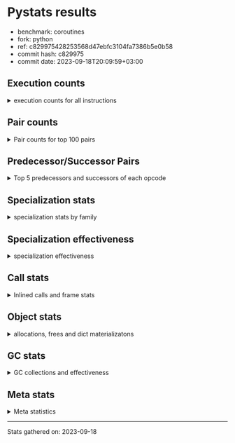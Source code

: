 
# Pystats results

- benchmark: coroutines
- fork: python
- ref: c829975428253568d47ebfc3104fa7386b5e0b58
- commit hash: c829975
- commit date: 2023-09-18T20:09:59+03:00

## Execution counts

<details>
<summary> execution counts for all instructions </summary>

|Name | Count | Self | Cumulative | Miss ratio | 
|---|---:|---:|---:|---:|
| LOAD_CONST | 174,805,200 | 16.7% | 16.7% |  |
| LOAD_FAST | 145,671,420 | 13.9% | 30.6% |  |
| POP_TOP | 58,268,700 | 5.6% | 36.1% |  |
| POP_JUMP_IF_FALSE | 58,268,640 | 5.6% | 41.7% |  |
| LOAD_GLOBAL_MODULE | 58,268,560 | 5.6% | 47.2% |  |
| RETURN_VALUE | 58,268,520 | 5.6% | 52.8% |  |
| RESUME_CHECK | 58,268,520 | 5.6% | 58.3% |  |
| RETURN_GENERATOR | 58,268,400 | 5.6% | 63.9% |  |
| COMPARE_OP_INT | 58,268,400 | 5.6% | 69.4% |  |
| CALL_PY_EXACT_ARGS | 58,268,400 | 5.6% | 75.0% |  |
| SEND_GEN | 58,268,160 | 5.6% | 80.6% |  |
| GET_AWAITABLE | 58,268,160 | 5.6% | 86.1% |  |
| END_SEND | 58,268,160 | 5.6% | 91.7% |  |
| BINARY_OP_SUBTRACT_INT | 58,268,160 | 5.6% | 97.2% |  |
| BINARY_OP_ADD_INT | 29,134,080 | 2.8% | 100.0% |  |
| STORE_FAST | 600 | 0.0% | 100.0% |  |
| NOP | 540 | 0.0% | 100.0% |  |
| PUSH_NULL | 300 | 0.0% | 100.0% |  |
| LOAD_GLOBAL_BUILTIN | 300 | 0.0% | 100.0% |  |
| FOR_ITER_RANGE | 300 | 0.0% | 100.0% |  |
| CALL | 260 | 0.0% | 100.0% |  |
| PUSH_EXC_INFO | 240 | 0.0% | 100.0% |  |
| POP_EXCEPT | 240 | 0.0% | 100.0% |  |
| LOAD_ATTR_METHOD_NO_DICT | 240 | 0.0% | 100.0% |  |
| JUMP_BACKWARD | 240 | 0.0% | 100.0% |  |
| INTERPRETER_EXIT | 240 | 0.0% | 100.0% |  |
| CHECK_EXC_MATCH | 240 | 0.0% | 100.0% |  |
| CALL_METHOD_DESCRIPTOR_O | 240 | 0.0% | 100.0% |  |
| LOAD_DEREF | 180 | 0.0% | 100.0% |  |
| LOAD_ATTR_MODULE | 160 | 0.0% | 100.0% |  |
| CALL_FUNCTION_EX | 120 | 0.0% | 100.0% |  |
| LOAD_GLOBAL | 100 | 0.0% | 100.0% |  |
| LOAD_ATTR | 80 | 0.0% | 100.0% |  |
| LIST_EXTEND | 60 | 0.0% | 100.0% |  |
| GET_ITER | 60 | 0.0% | 100.0% |  |
| COPY_FREE_VARS | 60 | 0.0% | 100.0% |  |
| CALL_INTRINSIC_1 | 60 | 0.0% | 100.0% |  |
| CALL_BUILTIN_CLASS | 60 | 0.0% | 100.0% |  |
| BUILD_LIST | 60 | 0.0% | 100.0% |  |
| BINARY_OP_SUBTRACT_FLOAT | 60 | 0.0% | 100.0% |  |
| BINARY_OP | 20 | 0.0% | 100.0% |  |


</details>

## Pair counts

<details>
<summary> Pair counts for top 100 pairs </summary>

|Pair | Count | Self | Cumulative | 
|---|---:|---:|---:|
| LOAD_FAST LOAD_CONST | 116,536,560 | 11.1% | 11.1% |
| RESUME_CHECK LOAD_FAST | 58,268,400 | 5.6% | 16.7% |
| POP_TOP RESUME_CHECK | 58,268,400 | 5.6% | 22.2% |
| LOAD_CONST COMPARE_OP_INT | 58,268,400 | 5.6% | 27.8% |
| COMPARE_OP_INT POP_JUMP_IF_FALSE | 58,268,400 | 5.6% | 33.3% |
| CALL_PY_EXACT_ARGS RETURN_GENERATOR | 58,268,400 | 5.6% | 38.9% |
| SEND_GEN POP_TOP | 58,268,160 | 5.6% | 44.4% |
| RETURN_VALUE END_SEND | 58,268,160 | 5.6% | 50.0% |
| RETURN_GENERATOR GET_AWAITABLE | 58,268,160 | 5.6% | 55.6% |
| LOAD_GLOBAL_MODULE LOAD_FAST | 58,268,160 | 5.6% | 61.1% |
| LOAD_CONST SEND_GEN | 58,268,160 | 5.6% | 66.7% |
| LOAD_CONST BINARY_OP_SUBTRACT_INT | 58,268,160 | 5.6% | 72.2% |
| GET_AWAITABLE LOAD_CONST | 58,268,160 | 5.6% | 77.8% |
| BINARY_OP_SUBTRACT_INT CALL_PY_EXACT_ARGS | 58,268,160 | 5.6% | 83.3% |
| POP_JUMP_IF_FALSE LOAD_FAST | 29,134,320 | 2.8% | 86.1% |
| LOAD_FAST RETURN_VALUE | 29,134,320 | 2.8% | 88.9% |
| POP_JUMP_IF_FALSE LOAD_GLOBAL_MODULE | 29,134,080 | 2.8% | 91.7% |
| END_SEND LOAD_GLOBAL_MODULE | 29,134,080 | 2.8% | 94.4% |
| END_SEND BINARY_OP_ADD_INT | 29,134,080 | 2.8% | 97.2% |
| BINARY_OP_ADD_INT RETURN_VALUE | 29,134,080 | 2.8% | 100.0% |
| STORE_FAST LOAD_GLOBAL_MODULE | 280 | 0.0% | 100.0% |
| STORE_FAST NOP | 240 | 0.0% | 100.0% |
| RETURN_VALUE INTERPRETER_EXIT | 240 | 0.0% | 100.0% |
| RETURN_GENERATOR STORE_FAST | 240 | 0.0% | 100.0% |
| PUSH_EXC_INFO LOAD_GLOBAL_BUILTIN | 240 | 0.0% | 100.0% |
| POP_TOP POP_EXCEPT | 240 | 0.0% | 100.0% |
| POP_JUMP_IF_FALSE POP_TOP | 240 | 0.0% | 100.0% |
| POP_EXCEPT JUMP_BACKWARD | 240 | 0.0% | 100.0% |
| NOP NOP | 240 | 0.0% | 100.0% |
| NOP LOAD_FAST | 240 | 0.0% | 100.0% |
| LOAD_GLOBAL_MODULE LOAD_CONST | 240 | 0.0% | 100.0% |
| LOAD_GLOBAL_BUILTIN CHECK_EXC_MATCH | 240 | 0.0% | 100.0% |
| LOAD_FAST LOAD_ATTR_METHOD_NO_DICT | 240 | 0.0% | 100.0% |
| LOAD_CONST CALL_PY_EXACT_ARGS | 240 | 0.0% | 100.0% |
| LOAD_CONST CALL_METHOD_DESCRIPTOR_O | 240 | 0.0% | 100.0% |
| LOAD_ATTR_METHOD_NO_DICT LOAD_CONST | 240 | 0.0% | 100.0% |
| JUMP_BACKWARD FOR_ITER_RANGE | 240 | 0.0% | 100.0% |
| FOR_ITER_RANGE STORE_FAST | 240 | 0.0% | 100.0% |
| CHECK_EXC_MATCH POP_JUMP_IF_FALSE | 240 | 0.0% | 100.0% |
| CALL_METHOD_DESCRIPTOR_O PUSH_EXC_INFO | 240 | 0.0% | 100.0% |
| CACHE POP_TOP | 240 | 0.0% | 100.0% |
| PUSH_NULL CALL | 180 | 0.0% | 100.0% |
| LOAD_ATTR_MODULE PUSH_NULL | 160 | 0.0% | 100.0% |
| PUSH_NULL LOAD_FAST | 120 | 0.0% | 100.0% |
| LOAD_DEREF PUSH_NULL | 120 | 0.0% | 100.0% |
| LOAD_GLOBAL_MODULE LOAD_ATTR_MODULE | 100 | 0.0% | 100.0% |
| STORE_FAST LOAD_FAST | 60 | 0.0% | 100.0% |
| RETURN_VALUE RETURN_VALUE | 60 | 0.0% | 100.0% |
| RESUME_CHECK LOAD_DEREF | 60 | 0.0% | 100.0% |
| POP_TOP NOP | 60 | 0.0% | 100.0% |
| NOP LOAD_DEREF | 60 | 0.0% | 100.0% |
| LOAD_GLOBAL_MODULE LOAD_ATTR | 60 | 0.0% | 100.0% |
| LOAD_GLOBAL_BUILTIN LOAD_FAST | 60 | 0.0% | 100.0% |
| LOAD_GLOBAL LOAD_GLOBAL_MODULE | 60 | 0.0% | 100.0% |
| LOAD_FAST GET_ITER | 60 | 0.0% | 100.0% |
| LOAD_FAST CALL_FUNCTION_EX | 60 | 0.0% | 100.0% |
| LOAD_FAST BUILD_LIST | 60 | 0.0% | 100.0% |
| LOAD_DEREF LIST_EXTEND | 60 | 0.0% | 100.0% |
| LOAD_ATTR LOAD_ATTR_MODULE | 60 | 0.0% | 100.0% |
| LIST_EXTEND CALL_INTRINSIC_1 | 60 | 0.0% | 100.0% |
| GET_ITER FOR_ITER_RANGE | 60 | 0.0% | 100.0% |
| COPY_FREE_VARS RESUME_CHECK | 60 | 0.0% | 100.0% |
| CALL_INTRINSIC_1 CALL_FUNCTION_EX | 60 | 0.0% | 100.0% |
| CALL_FUNCTION_EX RESUME_CHECK | 60 | 0.0% | 100.0% |
| CALL_FUNCTION_EX COPY_FREE_VARS | 60 | 0.0% | 100.0% |
| CALL_BUILTIN_CLASS STORE_FAST | 60 | 0.0% | 100.0% |
| CALL STORE_FAST | 60 | 0.0% | 100.0% |
| CALL POP_TOP | 60 | 0.0% | 100.0% |
| CALL LOAD_FAST | 60 | 0.0% | 100.0% |
| CALL CALL | 60 | 0.0% | 100.0% |
| BUILD_LIST LOAD_DEREF | 60 | 0.0% | 100.0% |
| BINARY_OP_SUBTRACT_FLOAT RETURN_VALUE | 60 | 0.0% | 100.0% |
| RETURN_VALUE LOAD_GLOBAL | 40 | 0.0% | 100.0% |
| RESUME_CHECK LOAD_GLOBAL_BUILTIN | 40 | 0.0% | 100.0% |
| LOAD_FAST CALL_BUILTIN_CLASS | 40 | 0.0% | 100.0% |
| LOAD_FAST BINARY_OP_SUBTRACT_FLOAT | 40 | 0.0% | 100.0% |
| FOR_ITER_RANGE LOAD_GLOBAL_MODULE | 40 | 0.0% | 100.0% |
| STORE_FAST LOAD_GLOBAL | 20 | 0.0% | 100.0% |
| RETURN_VALUE LOAD_GLOBAL_MODULE | 20 | 0.0% | 100.0% |
| RESUME_CHECK LOAD_GLOBAL | 20 | 0.0% | 100.0% |
| LOAD_GLOBAL LOAD_GLOBAL_BUILTIN | 20 | 0.0% | 100.0% |
| LOAD_GLOBAL LOAD_ATTR | 20 | 0.0% | 100.0% |
| LOAD_FAST CALL | 20 | 0.0% | 100.0% |
| LOAD_FAST BINARY_OP | 20 | 0.0% | 100.0% |
| LOAD_ATTR PUSH_NULL | 20 | 0.0% | 100.0% |
| FOR_ITER_RANGE LOAD_GLOBAL | 20 | 0.0% | 100.0% |
| CALL CALL_BUILTIN_CLASS | 20 | 0.0% | 100.0% |
| BINARY_OP BINARY_OP_SUBTRACT_FLOAT | 20 | 0.0% | 100.0% |


</details>

## Predecessor/Successor Pairs

<details>
<summary> Top 5 predecessors and successors of each opcode </summary>

### CACHE

<details>
<summary> Successors and predecessors for CACHE </summary>

|Predecessors | Count | Percentage | 
|---|---:|---:|

|Successors | Count | Percentage | 
|---|---:|---:|
| POP_TOP | 240 | 100.0% |


</details>

### CHECK_EXC_MATCH

<details>
<summary> Successors and predecessors for CHECK_EXC_MATCH </summary>

|Predecessors | Count | Percentage | 
|---|---:|---:|
| LOAD_GLOBAL_BUILTIN | 240 | 100.0% |

|Successors | Count | Percentage | 
|---|---:|---:|
| POP_JUMP_IF_FALSE | 240 | 100.0% |


</details>

### END_SEND

<details>
<summary> Successors and predecessors for END_SEND </summary>

|Predecessors | Count | Percentage | 
|---|---:|---:|
| RETURN_VALUE | 58,268,160 | 100.0% |

|Successors | Count | Percentage | 
|---|---:|---:|
| LOAD_GLOBAL_MODULE | 29,134,080 | 50.0% |
| BINARY_OP_ADD_INT | 29,134,080 | 50.0% |


</details>

### GET_ITER

<details>
<summary> Successors and predecessors for GET_ITER </summary>

|Predecessors | Count | Percentage | 
|---|---:|---:|
| LOAD_FAST | 60 | 100.0% |

|Successors | Count | Percentage | 
|---|---:|---:|
| FOR_ITER_RANGE | 60 | 100.0% |


</details>

### INTERPRETER_EXIT

<details>
<summary> Successors and predecessors for INTERPRETER_EXIT </summary>

|Predecessors | Count | Percentage | 
|---|---:|---:|
| RETURN_VALUE | 240 | 100.0% |

|Successors | Count | Percentage | 
|---|---:|---:|


</details>

### NOP

<details>
<summary> Successors and predecessors for NOP </summary>

|Predecessors | Count | Percentage | 
|---|---:|---:|
| STORE_FAST | 240 | 44.4% |
| NOP | 240 | 44.4% |
| POP_TOP | 60 | 11.1% |

|Successors | Count | Percentage | 
|---|---:|---:|
| NOP | 240 | 44.4% |
| LOAD_FAST | 240 | 44.4% |
| LOAD_DEREF | 60 | 11.1% |


</details>

### POP_EXCEPT

<details>
<summary> Successors and predecessors for POP_EXCEPT </summary>

|Predecessors | Count | Percentage | 
|---|---:|---:|
| POP_TOP | 240 | 100.0% |

|Successors | Count | Percentage | 
|---|---:|---:|
| JUMP_BACKWARD | 240 | 100.0% |


</details>

### POP_TOP

<details>
<summary> Successors and predecessors for POP_TOP </summary>

|Predecessors | Count | Percentage | 
|---|---:|---:|
| SEND_GEN | 58,268,160 | 100.0% |
| POP_JUMP_IF_FALSE | 240 | 0.0% |
| CACHE | 240 | 0.0% |
| CALL | 60 | 0.0% |

|Successors | Count | Percentage | 
|---|---:|---:|
| RESUME_CHECK | 58,268,400 | 100.0% |
| POP_EXCEPT | 240 | 0.0% |
| NOP | 60 | 0.0% |


</details>

### PUSH_EXC_INFO

<details>
<summary> Successors and predecessors for PUSH_EXC_INFO </summary>

|Predecessors | Count | Percentage | 
|---|---:|---:|
| CALL_METHOD_DESCRIPTOR_O | 240 | 100.0% |

|Successors | Count | Percentage | 
|---|---:|---:|
| LOAD_GLOBAL_BUILTIN | 240 | 100.0% |


</details>

### PUSH_NULL

<details>
<summary> Successors and predecessors for PUSH_NULL </summary>

|Predecessors | Count | Percentage | 
|---|---:|---:|
| LOAD_ATTR_MODULE | 160 | 53.3% |
| LOAD_DEREF | 120 | 40.0% |
| LOAD_ATTR | 20 | 6.7% |

|Successors | Count | Percentage | 
|---|---:|---:|
| CALL | 180 | 60.0% |
| LOAD_FAST | 120 | 40.0% |


</details>

### RETURN_GENERATOR

<details>
<summary> Successors and predecessors for RETURN_GENERATOR </summary>

|Predecessors | Count | Percentage | 
|---|---:|---:|
| CALL_PY_EXACT_ARGS | 58,268,400 | 100.0% |

|Successors | Count | Percentage | 
|---|---:|---:|
| GET_AWAITABLE | 58,268,160 | 100.0% |
| STORE_FAST | 240 | 0.0% |


</details>

### RETURN_VALUE

<details>
<summary> Successors and predecessors for RETURN_VALUE </summary>

|Predecessors | Count | Percentage | 
|---|---:|---:|
| LOAD_FAST | 29,134,320 | 50.0% |
| BINARY_OP_ADD_INT | 29,134,080 | 50.0% |
| RETURN_VALUE | 60 | 0.0% |
| BINARY_OP_SUBTRACT_FLOAT | 60 | 0.0% |

|Successors | Count | Percentage | 
|---|---:|---:|
| END_SEND | 58,268,160 | 100.0% |
| INTERPRETER_EXIT | 240 | 0.0% |
| RETURN_VALUE | 60 | 0.0% |
| LOAD_GLOBAL | 40 | 0.0% |
| LOAD_GLOBAL_MODULE | 20 | 0.0% |


</details>

### BINARY_OP

<details>
<summary> Successors and predecessors for BINARY_OP </summary>

|Predecessors | Count | Percentage | 
|---|---:|---:|
| LOAD_FAST | 20 | 100.0% |

|Successors | Count | Percentage | 
|---|---:|---:|
| BINARY_OP_SUBTRACT_FLOAT | 20 | 100.0% |


</details>

### BUILD_LIST

<details>
<summary> Successors and predecessors for BUILD_LIST </summary>

|Predecessors | Count | Percentage | 
|---|---:|---:|
| LOAD_FAST | 60 | 100.0% |

|Successors | Count | Percentage | 
|---|---:|---:|
| LOAD_DEREF | 60 | 100.0% |


</details>

### CALL

<details>
<summary> Successors and predecessors for CALL </summary>

|Predecessors | Count | Percentage | 
|---|---:|---:|
| PUSH_NULL | 180 | 69.2% |
| CALL | 60 | 23.1% |
| LOAD_FAST | 20 | 7.7% |

|Successors | Count | Percentage | 
|---|---:|---:|
| STORE_FAST | 60 | 23.1% |
| POP_TOP | 60 | 23.1% |
| LOAD_FAST | 60 | 23.1% |
| CALL | 60 | 23.1% |
| CALL_BUILTIN_CLASS | 20 | 7.7% |


</details>

### CALL_FUNCTION_EX

<details>
<summary> Successors and predecessors for CALL_FUNCTION_EX </summary>

|Predecessors | Count | Percentage | 
|---|---:|---:|
| LOAD_FAST | 60 | 50.0% |
| CALL_INTRINSIC_1 | 60 | 50.0% |

|Successors | Count | Percentage | 
|---|---:|---:|
| RESUME_CHECK | 60 | 50.0% |
| COPY_FREE_VARS | 60 | 50.0% |


</details>

### CALL_INTRINSIC_1

<details>
<summary> Successors and predecessors for CALL_INTRINSIC_1 </summary>

|Predecessors | Count | Percentage | 
|---|---:|---:|
| LIST_EXTEND | 60 | 100.0% |

|Successors | Count | Percentage | 
|---|---:|---:|
| CALL_FUNCTION_EX | 60 | 100.0% |


</details>

### COPY_FREE_VARS

<details>
<summary> Successors and predecessors for COPY_FREE_VARS </summary>

|Predecessors | Count | Percentage | 
|---|---:|---:|
| CALL_FUNCTION_EX | 60 | 100.0% |

|Successors | Count | Percentage | 
|---|---:|---:|
| RESUME_CHECK | 60 | 100.0% |


</details>

### GET_AWAITABLE

<details>
<summary> Successors and predecessors for GET_AWAITABLE </summary>

|Predecessors | Count | Percentage | 
|---|---:|---:|
| RETURN_GENERATOR | 58,268,160 | 100.0% |

|Successors | Count | Percentage | 
|---|---:|---:|
| LOAD_CONST | 58,268,160 | 100.0% |


</details>

### JUMP_BACKWARD

<details>
<summary> Successors and predecessors for JUMP_BACKWARD </summary>

|Predecessors | Count | Percentage | 
|---|---:|---:|
| POP_EXCEPT | 240 | 100.0% |

|Successors | Count | Percentage | 
|---|---:|---:|
| FOR_ITER_RANGE | 240 | 100.0% |


</details>

### LIST_EXTEND

<details>
<summary> Successors and predecessors for LIST_EXTEND </summary>

|Predecessors | Count | Percentage | 
|---|---:|---:|
| LOAD_DEREF | 60 | 100.0% |

|Successors | Count | Percentage | 
|---|---:|---:|
| CALL_INTRINSIC_1 | 60 | 100.0% |


</details>

### LOAD_ATTR

<details>
<summary> Successors and predecessors for LOAD_ATTR </summary>

|Predecessors | Count | Percentage | 
|---|---:|---:|
| LOAD_GLOBAL_MODULE | 60 | 75.0% |
| LOAD_GLOBAL | 20 | 25.0% |

|Successors | Count | Percentage | 
|---|---:|---:|
| LOAD_ATTR_MODULE | 60 | 75.0% |
| PUSH_NULL | 20 | 25.0% |


</details>

### LOAD_CONST

<details>
<summary> Successors and predecessors for LOAD_CONST </summary>

|Predecessors | Count | Percentage | 
|---|---:|---:|
| LOAD_FAST | 116,536,560 | 66.7% |
| GET_AWAITABLE | 58,268,160 | 33.3% |
| LOAD_GLOBAL_MODULE | 240 | 0.0% |
| LOAD_ATTR_METHOD_NO_DICT | 240 | 0.0% |

|Successors | Count | Percentage | 
|---|---:|---:|
| COMPARE_OP_INT | 58,268,400 | 33.3% |
| SEND_GEN | 58,268,160 | 33.3% |
| BINARY_OP_SUBTRACT_INT | 58,268,160 | 33.3% |
| CALL_PY_EXACT_ARGS | 240 | 0.0% |
| CALL_METHOD_DESCRIPTOR_O | 240 | 0.0% |


</details>

### LOAD_DEREF

<details>
<summary> Successors and predecessors for LOAD_DEREF </summary>

|Predecessors | Count | Percentage | 
|---|---:|---:|
| RESUME_CHECK | 60 | 33.3% |
| NOP | 60 | 33.3% |
| BUILD_LIST | 60 | 33.3% |

|Successors | Count | Percentage | 
|---|---:|---:|
| PUSH_NULL | 120 | 66.7% |
| LIST_EXTEND | 60 | 33.3% |


</details>

### LOAD_FAST

<details>
<summary> Successors and predecessors for LOAD_FAST </summary>

|Predecessors | Count | Percentage | 
|---|---:|---:|
| RESUME_CHECK | 58,268,400 | 40.0% |
| LOAD_GLOBAL_MODULE | 58,268,160 | 40.0% |
| POP_JUMP_IF_FALSE | 29,134,320 | 20.0% |
| NOP | 240 | 0.0% |
| PUSH_NULL | 120 | 0.0% |

|Successors | Count | Percentage | 
|---|---:|---:|
| LOAD_CONST | 116,536,560 | 80.0% |
| RETURN_VALUE | 29,134,320 | 20.0% |
| LOAD_ATTR_METHOD_NO_DICT | 240 | 0.0% |
| GET_ITER | 60 | 0.0% |
| CALL_FUNCTION_EX | 60 | 0.0% |


</details>

### LOAD_GLOBAL

<details>
<summary> Successors and predecessors for LOAD_GLOBAL </summary>

|Predecessors | Count | Percentage | 
|---|---:|---:|
| RETURN_VALUE | 40 | 40.0% |
| STORE_FAST | 20 | 20.0% |
| RESUME_CHECK | 20 | 20.0% |
| FOR_ITER_RANGE | 20 | 20.0% |

|Successors | Count | Percentage | 
|---|---:|---:|
| LOAD_GLOBAL_MODULE | 60 | 60.0% |
| LOAD_GLOBAL_BUILTIN | 20 | 20.0% |
| LOAD_ATTR | 20 | 20.0% |


</details>

### POP_JUMP_IF_FALSE

<details>
<summary> Successors and predecessors for POP_JUMP_IF_FALSE </summary>

|Predecessors | Count | Percentage | 
|---|---:|---:|
| COMPARE_OP_INT | 58,268,400 | 100.0% |
| CHECK_EXC_MATCH | 240 | 0.0% |

|Successors | Count | Percentage | 
|---|---:|---:|
| LOAD_FAST | 29,134,320 | 50.0% |
| LOAD_GLOBAL_MODULE | 29,134,080 | 50.0% |
| POP_TOP | 240 | 0.0% |


</details>

### STORE_FAST

<details>
<summary> Successors and predecessors for STORE_FAST </summary>

|Predecessors | Count | Percentage | 
|---|---:|---:|
| RETURN_GENERATOR | 240 | 40.0% |
| FOR_ITER_RANGE | 240 | 40.0% |
| CALL_BUILTIN_CLASS | 60 | 10.0% |
| CALL | 60 | 10.0% |

|Successors | Count | Percentage | 
|---|---:|---:|
| LOAD_GLOBAL_MODULE | 280 | 46.7% |
| NOP | 240 | 40.0% |
| LOAD_FAST | 60 | 10.0% |
| LOAD_GLOBAL | 20 | 3.3% |


</details>

### BINARY_OP_ADD_INT

<details>
<summary> Successors and predecessors for BINARY_OP_ADD_INT </summary>

|Predecessors | Count | Percentage | 
|---|---:|---:|
| END_SEND | 29,134,080 | 100.0% |

|Successors | Count | Percentage | 
|---|---:|---:|
| RETURN_VALUE | 29,134,080 | 100.0% |


</details>

### BINARY_OP_SUBTRACT_FLOAT

<details>
<summary> Successors and predecessors for BINARY_OP_SUBTRACT_FLOAT </summary>

|Predecessors | Count | Percentage | 
|---|---:|---:|
| LOAD_FAST | 40 | 66.7% |
| BINARY_OP | 20 | 33.3% |

|Successors | Count | Percentage | 
|---|---:|---:|
| RETURN_VALUE | 60 | 100.0% |


</details>

### BINARY_OP_SUBTRACT_INT

<details>
<summary> Successors and predecessors for BINARY_OP_SUBTRACT_INT </summary>

|Predecessors | Count | Percentage | 
|---|---:|---:|
| LOAD_CONST | 58,268,160 | 100.0% |

|Successors | Count | Percentage | 
|---|---:|---:|
| CALL_PY_EXACT_ARGS | 58,268,160 | 100.0% |


</details>

### CALL_BUILTIN_CLASS

<details>
<summary> Successors and predecessors for CALL_BUILTIN_CLASS </summary>

|Predecessors | Count | Percentage | 
|---|---:|---:|
| LOAD_FAST | 40 | 66.7% |
| CALL | 20 | 33.3% |

|Successors | Count | Percentage | 
|---|---:|---:|
| STORE_FAST | 60 | 100.0% |


</details>

### CALL_METHOD_DESCRIPTOR_O

<details>
<summary> Successors and predecessors for CALL_METHOD_DESCRIPTOR_O </summary>

|Predecessors | Count | Percentage | 
|---|---:|---:|
| LOAD_CONST | 240 | 100.0% |

|Successors | Count | Percentage | 
|---|---:|---:|
| PUSH_EXC_INFO | 240 | 100.0% |


</details>

### CALL_PY_EXACT_ARGS

<details>
<summary> Successors and predecessors for CALL_PY_EXACT_ARGS </summary>

|Predecessors | Count | Percentage | 
|---|---:|---:|
| BINARY_OP_SUBTRACT_INT | 58,268,160 | 100.0% |
| LOAD_CONST | 240 | 0.0% |

|Successors | Count | Percentage | 
|---|---:|---:|
| RETURN_GENERATOR | 58,268,400 | 100.0% |


</details>

### COMPARE_OP_INT

<details>
<summary> Successors and predecessors for COMPARE_OP_INT </summary>

|Predecessors | Count | Percentage | 
|---|---:|---:|
| LOAD_CONST | 58,268,400 | 100.0% |

|Successors | Count | Percentage | 
|---|---:|---:|
| POP_JUMP_IF_FALSE | 58,268,400 | 100.0% |


</details>

### FOR_ITER_RANGE

<details>
<summary> Successors and predecessors for FOR_ITER_RANGE </summary>

|Predecessors | Count | Percentage | 
|---|---:|---:|
| JUMP_BACKWARD | 240 | 80.0% |
| GET_ITER | 60 | 20.0% |

|Successors | Count | Percentage | 
|---|---:|---:|
| STORE_FAST | 240 | 80.0% |
| LOAD_GLOBAL_MODULE | 40 | 13.3% |
| LOAD_GLOBAL | 20 | 6.7% |


</details>

### LOAD_ATTR_METHOD_NO_DICT

<details>
<summary> Successors and predecessors for LOAD_ATTR_METHOD_NO_DICT </summary>

|Predecessors | Count | Percentage | 
|---|---:|---:|
| LOAD_FAST | 240 | 100.0% |

|Successors | Count | Percentage | 
|---|---:|---:|
| LOAD_CONST | 240 | 100.0% |


</details>

### LOAD_ATTR_MODULE

<details>
<summary> Successors and predecessors for LOAD_ATTR_MODULE </summary>

|Predecessors | Count | Percentage | 
|---|---:|---:|
| LOAD_GLOBAL_MODULE | 100 | 62.5% |
| LOAD_ATTR | 60 | 37.5% |

|Successors | Count | Percentage | 
|---|---:|---:|
| PUSH_NULL | 160 | 100.0% |


</details>

### LOAD_GLOBAL_BUILTIN

<details>
<summary> Successors and predecessors for LOAD_GLOBAL_BUILTIN </summary>

|Predecessors | Count | Percentage | 
|---|---:|---:|
| PUSH_EXC_INFO | 240 | 80.0% |
| RESUME_CHECK | 40 | 13.3% |
| LOAD_GLOBAL | 20 | 6.7% |

|Successors | Count | Percentage | 
|---|---:|---:|
| CHECK_EXC_MATCH | 240 | 80.0% |
| LOAD_FAST | 60 | 20.0% |


</details>

### LOAD_GLOBAL_MODULE

<details>
<summary> Successors and predecessors for LOAD_GLOBAL_MODULE </summary>

|Predecessors | Count | Percentage | 
|---|---:|---:|
| POP_JUMP_IF_FALSE | 29,134,080 | 50.0% |
| END_SEND | 29,134,080 | 50.0% |
| STORE_FAST | 280 | 0.0% |
| LOAD_GLOBAL | 60 | 0.0% |
| FOR_ITER_RANGE | 40 | 0.0% |

|Successors | Count | Percentage | 
|---|---:|---:|
| LOAD_FAST | 58,268,160 | 100.0% |
| LOAD_CONST | 240 | 0.0% |
| LOAD_ATTR_MODULE | 100 | 0.0% |
| LOAD_ATTR | 60 | 0.0% |


</details>

### RESUME_CHECK

<details>
<summary> Successors and predecessors for RESUME_CHECK </summary>

|Predecessors | Count | Percentage | 
|---|---:|---:|
| POP_TOP | 58,268,400 | 100.0% |
| COPY_FREE_VARS | 60 | 0.0% |
| CALL_FUNCTION_EX | 60 | 0.0% |

|Successors | Count | Percentage | 
|---|---:|---:|
| LOAD_FAST | 58,268,400 | 100.0% |
| LOAD_DEREF | 60 | 0.0% |
| LOAD_GLOBAL_BUILTIN | 40 | 0.0% |
| LOAD_GLOBAL | 20 | 0.0% |


</details>

### SEND_GEN

<details>
<summary> Successors and predecessors for SEND_GEN </summary>

|Predecessors | Count | Percentage | 
|---|---:|---:|
| LOAD_CONST | 58,268,160 | 100.0% |

|Successors | Count | Percentage | 
|---|---:|---:|
| POP_TOP | 58,268,160 | 100.0% |


</details>


</details>

## Specialization stats

<details>
<summary> specialization stats by family </summary>

### BINARY_OP

<details>
<summary> specialization stats for BINARY_OP family </summary>

|Kind | Count | Ratio | 
|---|---|---|
|          hit |     87402300 | 100.0% |

#### Specialization attempts

| | Count | Ratio | 
|---|---:|---:|
| Success | 20 | 100.0% |
| Failure | 0 | 0.0% |

|Failure kind | Count | Ratio | 
|---|---:|---:|


</details>

### CALL

<details>
<summary> specialization stats for CALL family </summary>

|Kind | Count | Ratio | 
|---|---|---|
| specialization.deferred |          180 | 0.0% |
|          hit |     58268700 | 100.0% |

#### Specialization attempts

| | Count | Ratio | 
|---|---:|---:|
| Success | 20 | 25.0% |
| Failure | 60 | 75.0% |

|Failure kind | Count | Ratio | 
|---|---:|---:|
| cfunc noargs | 60 | 100.0% |


</details>

### COMPARE_OP

<details>
<summary> specialization stats for COMPARE_OP family </summary>

|Kind | Count | Ratio | 
|---|---|---|
|          hit |     58268400 | 100.0% |


</details>

### FOR_ITER

<details>
<summary> specialization stats for FOR_ITER family </summary>

|Kind | Count | Ratio | 
|---|---|---|
|          hit |          300 | 100.0% |


</details>

### JUMP_BACKWARD

<details>
<summary> specialization stats for JUMP_BACKWARD family </summary>

|Kind | Count | Ratio | 
|---|---|---|


</details>

### LOAD_ATTR

<details>
<summary> specialization stats for LOAD_ATTR family </summary>

|Kind | Count | Ratio | 
|---|---|---|
| specialization.deferred |           20 | 4.2% |
|          hit |          400 | 83.3% |

#### Specialization attempts

| | Count | Ratio | 
|---|---:|---:|
| Success | 60 | 100.0% |
| Failure | 0 | 0.0% |

|Failure kind | Count | Ratio | 
|---|---:|---:|


</details>

### LOAD_GLOBAL

<details>
<summary> specialization stats for LOAD_GLOBAL family </summary>

|Kind | Count | Ratio | 
|---|---|---|
| specialization.deferred |           20 | 0.0% |
|          hit |     58268860 | 100.0% |

#### Specialization attempts

| | Count | Ratio | 
|---|---:|---:|
| Success | 80 | 100.0% |
| Failure | 0 | 0.0% |

|Failure kind | Count | Ratio | 
|---|---:|---:|


</details>

### POP_JUMP_IF_FALSE

<details>
<summary> specialization stats for POP_JUMP_IF_FALSE family </summary>

|Kind | Count | Ratio | 
|---|---|---|


</details>

### SEND

<details>
<summary> specialization stats for SEND family </summary>

|Kind | Count | Ratio | 
|---|---|---|
|          hit |     58268160 | 100.0% |


</details>


</details>

## Specialization effectiveness

<details>
<summary> specialization effectiveness </summary>

|Instructions | Count | Ratio | 
|---|---:|---:|
| Basic | 611,821,560 | 58.3% |
| Not specialized | 58,269,340 | 5.6% |
| Specialized | 378,745,640 | 36.1% |

### Deferred by instruction

<details>
<summary> deferred by instruction </summary>

|Name | Count | Ratio | 
|---|---:|---:|
| CALL | 180 | 81.8% |
| LOAD_GLOBAL | 20 | 9.1% |
| LOAD_ATTR | 20 | 9.1% |
| UNPACK_SEQUENCE | 0 | 0.0% |
| TO_BOOL | 0 | 0.0% |
| STORE_SUBSCR | 0 | 0.0% |
| STORE_SLICE | 0 | 0.0% |
| STORE_FAST | 0 | 0.0% |
| STORE_ATTR | 0 | 0.0% |
| SEND_GEN | 0 | 0.0% |


</details>


</details>

## Call stats

<details>
<summary> Inlined calls and frame stats </summary>

| | Count | Ratio | 
|---|---:|---:|
| Calls to PyEval_EvalDefault | 240 | 0.0% |
| Calls to Python functions inlined | 116,536,680 | 100.0% |
| Calls via PyEval_EvalFrame (total) | 240 | 0.0% |
| Calls via PyEval_EvalFrame (vector) | 0 | 0.0% |
| Calls via PyEval_EvalFrame (generator) | 240 | 0.0% |
| Calls via PyEval_EvalFrame (legacy) | 0 | 0.0% |
| Calls via PyEval_EvalFrame (function vectorcall) | 0 | 0.0% |
| Calls via PyEval_EvalFrame (build class) | 0 | 0.0% |
| Calls via PyEval_EvalFrame (slot) | 0 | 0.0% |
| Calls via PyEval_EvalFrame (function ex) | 120 | 0.0% |
| Calls via PyEval_EvalFrame (api) | 0 | 0.0% |
| Calls via PyEval_EvalFrame (method) | 0 | 0.0% |
| Frames pushed | 58,268,520 | 50.0% |
| Frame objects created | 60 | 0.0% |


</details>

## Object stats

<details>
<summary> allocations, frees and dict materializatons </summary>

| | Count | Ratio | 
|---|---:|---:|
| Allocations from freelist | 460 | 0.0% |
| Frees to freelist | 420 |  |
| Allocations | 58,359,380 | 100.0% |
| Allocations to 512 bytes | 58,359,380 | 100.0% |
| Allocations to 4 kbytes | 0 | 0.0% |
| Allocations over 4 kbytes | 0 | 0.0% |
| Frees | 58,359,360 |  |
| New values | 0 |  |
| Interpreter increfs | 174,806,620 | 100.0% |
| Interpreter decrefs | 233,165,880 | 100.0% |
| Increfs | 1,720 | 0.0% |
| Decrefs | 2,180 | 0.0% |
| Materialize dict (on request) | 0 |  |
| Materialize dict (new key) | 0 |  |
| Materialize dict (too big) | 0 |  |
| Materialize dict (str subclass) | 0 |  |
| Dematerialize dict | 0 |  |
| Method cache hits | 10 |  |
| Method cache misses | 10 |  |
| Method cache collisions | 10 |  |
| Method cache dunder hits | 0 |  |
| Method cache dunder misses | 0 |  |


</details>

## GC stats

<details>
<summary> GC collections and effectiveness </summary>

|Generation | Collections | Objects collected | Object visits | 
|---:|---:|---:|---:|
| 0 | 0 | 0 | 0 |
| 1 | 0 | 0 | 0 |
| 2 | 0 | 0 | 0 |


</details>

## Meta stats

<details>
<summary> Meta statistics </summary>

| | Count | 
|---|---:|
| Number of data files | 20 |


</details>

---
Stats gathered on: 2023-09-18
